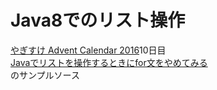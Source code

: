 # Java8でのリスト操作
[やぎすけ Advent Calendar 2016](http://www.adventar.org/calendars/1800)10日目  
[Javaでリストを操作するときにfor文をやめてみる](https://blog.yagi2.com/2016/12/10/i-will-try-stop-using-for-each.html)  
のサンプルソース